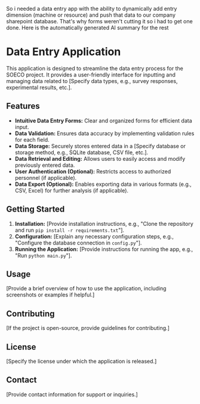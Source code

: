 So i needed a data entry app with the ability to dynamically add entry dimension (machine or resource) and push that data to our company sharepoint database. That's why forms weren't cutting it so i had to get one done.
Here is the automatically generated AI summary for the rest 

# Data Entry Application

This application is designed to streamline the data entry process for the SOECO project. It provides a user-friendly interface for inputting and managing data related to [Specify data types, e.g., survey responses, experimental results, etc.].

## Features

*   **Intuitive Data Entry Forms:**  Clear and organized forms for efficient data input.
*   **Data Validation:**  Ensures data accuracy by implementing validation rules for each field.
*   **Data Storage:**  Securely stores entered data in a [Specify database or storage method, e.g., SQLite database, CSV file, etc.].
*   **Data Retrieval and Editing:**  Allows users to easily access and modify previously entered data.
*   **User Authentication (Optional):**  Restricts access to authorized personnel (if applicable).
*   **Data Export (Optional):**  Enables exporting data in various formats (e.g., CSV, Excel) for further analysis (if applicable).

## Getting Started

1.  **Installation:**  [Provide installation instructions, e.g., "Clone the repository and run `pip install -r requirements.txt`"].
2.  **Configuration:**  [Explain any necessary configuration steps, e.g., "Configure the database connection in `config.py`"].
3.  **Running the Application:**  [Provide instructions for running the app, e.g., "Run `python main.py`"].

## Usage

[Provide a brief overview of how to use the application, including screenshots or examples if helpful.]

## Contributing

[If the project is open-source, provide guidelines for contributing.]

## License

[Specify the license under which the application is released.]

## Contact

[Provide contact information for support or inquiries.]
